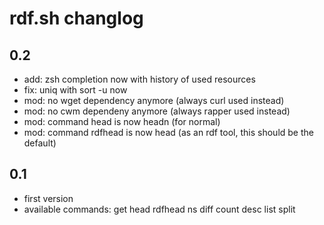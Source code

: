 # rdf.sh changlog

## 0.2
 * add: zsh completion now with history of used resources
 * fix: uniq with sort -u now
 * mod: no wget dependency anymore (always curl used instead)
 * mod: no cwm dependeny anymore (always rapper used instead)
 * mod: command head is now headn (for normal)
 * mod: command rdfhead is now head (as an rdf tool, this should be the default)

## 0.1
 * first version
 * available commands: get head rdfhead ns diff count desc list split
